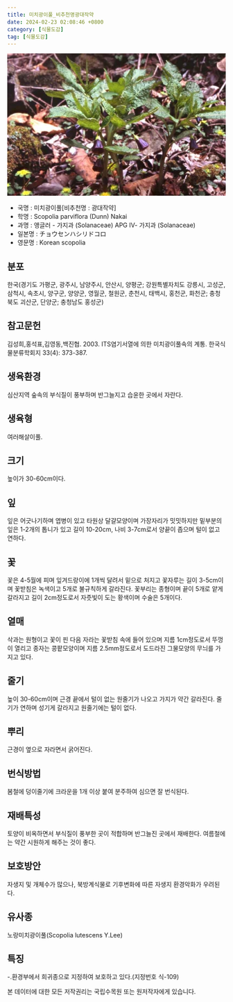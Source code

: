 ```yaml
---
title: 미치광이풀_비추천명광대작약
date: 2024-02-23 02:08:46 +0800
category: [식물도감]
tag: [식물도감]
---
```




![미치광이풀[비추천명 : 광대작약]](/assets/img/fileUpload/plants/basic/Solanaceae/Scopolia/7846/1_th2.JPG)
- 국명 : 미치광이풀[비추천명 : 광대작약]
- 학명 : Scopolia parviflora (Dunn) Nakai
- 과명 : 앵글러 - 가지과 (Solanaceae) APG Ⅳ- 가지과 (Solanaceae)
- 일본명 : チョウセンハシリドコロ
- 영문명 : Korean scopolia


## 분포
한국(경기도 가평군, 광주시, 남양주시, 안산시, 양평군; 강원특별자치도 강릉시, 고성군, 삼척시, 속초시, 양구군, 양양군, 영월군, 철원군, 춘천시, 태백시, 홍천군, 화천군; 충청북도 괴산군, 단양군; 충청남도 홍성군)
## 참고문헌
김성희,홍석표,김영동,백진협. 2003. ITS염기서열에 의한 미치광이풀속의 계통. 한국식물분류학회지 33(4): 373-387.
## 생육환경
심산지역 숲속의 부식질이 풍부하며 반그늘지고 습윤한 곳에서 자란다.
## 생육형
여러해살이풀.
## 크기
높이가 30-60cm이다.
## 잎
잎은 어긋나기하며 엽병이 있고 타원상 달걀모양이며 가장자리가 밋밋하지만 밑부분의 잎은 1-2개의 톱니가 있고 길이 10-20cm, 나비 3-7cm로서 양끝이 좁으며 털이 없고 연하다.
## 꽃
꽃은 4-5월에 피며 잎겨드랑이에 1개씩 달려서 밑으로 처지고 꽃자루는 길이 3-5cm이며 꽃받침은 녹색이고 5개로 불규칙하게 갈라진다. 꽃부리는 종형이며 끝이 5개로 얕게 갈라지고 길이 2cm정도로서 자줏빛이 도는 황색이며 수술은 5개이다.
## 열매
삭과는 원형이고 꽃이 핀 다음 자라는 꽃받침 속에 들어 있으며 지름 1cm정도로서 뚜껑이 열리고 종자는 콩팥모양이며 지름 2.5mm정도로서 도드라진 그물모양의 무늬를 가지고 있다.
## 줄기
높이 30-60cm이며 근경 끝에서 털이 없는 원줄기가 나오고 가지가 약간 갈라진다. 줄기가 연하며 성기게 갈라지고 원줄기에는 털이 없다.
## 뿌리
근경이 옆으로 자라면서 굵어진다.
## 번식방법
봄철에 덩이줄기에 크라운을 1개 이상 붙여 분주하여 심으면 잘 번식된다.
## 재배특성
토양이 비옥하면서 부식질이 풍부한 곳이 적합하며 반그늘진 곳에서 재배한다.
여름철에는 약간 시원하게 해주는 것이 좋다.
## 보호방안
자생지 및 개체수가 많으나, 북방계식물로 기후변화에 따른 자생지 환경악화가 우려된다.
## 유사종
노랑미치광이풀(Scopolia lutescens Y.Lee)
## 특징
-.환경부에서 희귀종으로 지정하여 보호하고 있다.(지정번호 식-109)






본 데이터에 대한 모든 저작권리는 국립수목원 또는 원저작자에게 있습니다.

